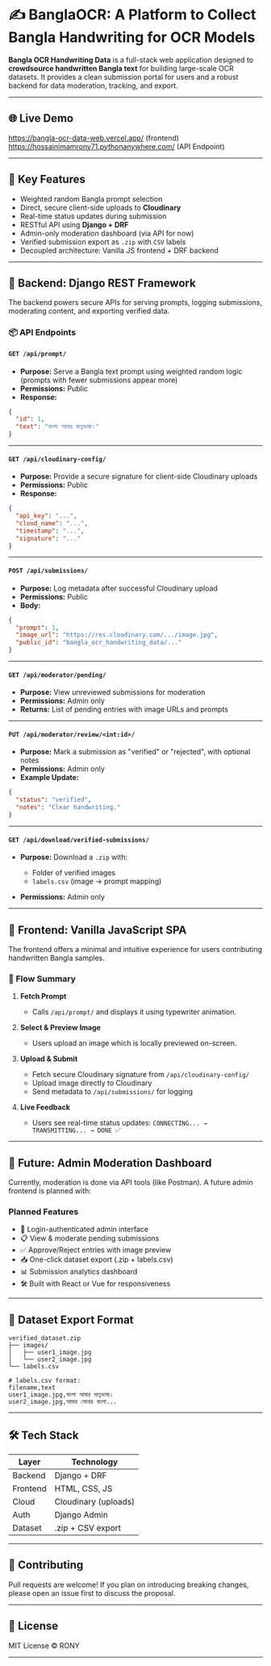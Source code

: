 
# ✍️ BanglaOCR: A Platform to Collect Bangla Handwriting for OCR Models

**Bangla OCR Handwriting Data** is a full-stack web application designed to **crowdsource handwritten Bangla text** for building large-scale OCR datasets. It provides a clean submission portal for users and a robust backend for data moderation, tracking, and export.

---

## 🌐 Live Demo 

https://bangla-ocr-data-web.vercel.app/ (frontend)
https://hossainimamrony71.pythonanywhere.com/ (API Endpoint)

---



## 🧠 Key Features

* Weighted random Bangla prompt selection
* Direct, secure client-side uploads to **Cloudinary**
* Real-time status updates during submission
* RESTful API using **Django + DRF**
* Admin-only moderation dashboard (via API for now)
* Verified submission export as `.zip` with `CSV` labels
* Decoupled architecture: Vanilla JS frontend + DRF backend

---

## 🔧 Backend: Django REST Framework

The backend powers secure APIs for serving prompts, logging submissions, moderating content, and exporting verified data.

### 📦 API Endpoints

#### `GET /api/prompt/`

* **Purpose:** Serve a Bangla text prompt using weighted random logic (prompts with fewer submissions appear more)
* **Permissions:** Public
* **Response:**

```json
{
  "id": 1,
  "text": "বাংলা আমার মাতৃভাষা।"
}
```

---

#### `GET /api/cloudinary-config/`

* **Purpose:** Provide a secure signature for client-side Cloudinary uploads
* **Permissions:** Public
* **Response:**

```json
{
  "api_key": "...",
  "cloud_name": "...",
  "timestamp": "...",
  "signature": "..."
}
```

---

#### `POST /api/submissions/`

* **Purpose:** Log metadata after successful Cloudinary upload
* **Permissions:** Public
* **Body:**

```json
{
  "prompt": 1,
  "image_url": "https://res.cloudinary.com/.../image.jpg",
  "public_id": "bangla_ocr_handwriting_data/..."
}
```

---

#### `GET /api/moderator/pending/`

* **Purpose:** View unreviewed submissions for moderation
* **Permissions:** Admin only
* **Returns:** List of pending entries with image URLs and prompts

---

#### `PUT /api/moderator/review/<int:id>/`

* **Purpose:** Mark a submission as "verified" or "rejected", with optional notes
* **Permissions:** Admin only
* **Example Update:**

```json
{
  "status": "verified",
  "notes": "Clear handwriting."
}
```

---

#### `GET /api/download/verified-submissions/`

* **Purpose:** Download a `.zip` with:

  * Folder of verified images
  * `labels.csv` (image → prompt mapping)
* **Permissions:** Admin only

---

## 🎨 Frontend: Vanilla JavaScript SPA

The frontend offers a minimal and intuitive experience for users contributing handwritten Bangla samples.

### 🔄 Flow Summary

1. **Fetch Prompt**

   * Calls `/api/prompt/` and displays it using typewriter animation.

2. **Select & Preview Image**

   * Users upload an image which is locally previewed on-screen.

3. **Upload & Submit**

   * Fetch secure Cloudinary signature from `/api/cloudinary-config/`
   * Upload image directly to Cloudinary
   * Send metadata to `/api/submissions/` for logging

4. **Live Feedback**

   * Users see real-time status updates:
     `CONNECTING... → TRANSMITTING... → DONE ✅`

---

## 🚀 Future: Admin Moderation Dashboard

Currently, moderation is done via API tools (like Postman). A future admin frontend is planned with:

### Planned Features

* 🔐 Login-authenticated admin interface
* 📋 View & moderate pending submissions
* ✅ Approve/Reject entries with image preview
* 📥 One-click dataset export (.zip + labels.csv)
* 📊 Submission analytics dashboard
* 🛠 Built with React or Vue for responsiveness

---

## 📁 Dataset Export Format

```
verified_dataset.zip
├── images/
│   ├── user1_image.jpg
│   └── user2_image.jpg
└── labels.csv

# labels.csv format:
filename,text
user1_image.jpg,বাংলা আমার মাতৃভাষা।
user2_image.jpg,আমার সোনার বাংলা...
```

---

## 🛠️ Tech Stack

| Layer    | Technology           |
| -------- | -------------------- |
| Backend  | Django + DRF         |
| Frontend | HTML, CSS, JS        |
| Cloud    | Cloudinary (uploads) |
| Auth     | Django Admin         |
| Dataset  | .zip + CSV export    |

---

## 🙌 Contributing

Pull requests are welcome! If you plan on introducing breaking changes, please open an issue first to discuss the proposal.

---

## 📄 License

MIT License © RONY

---


